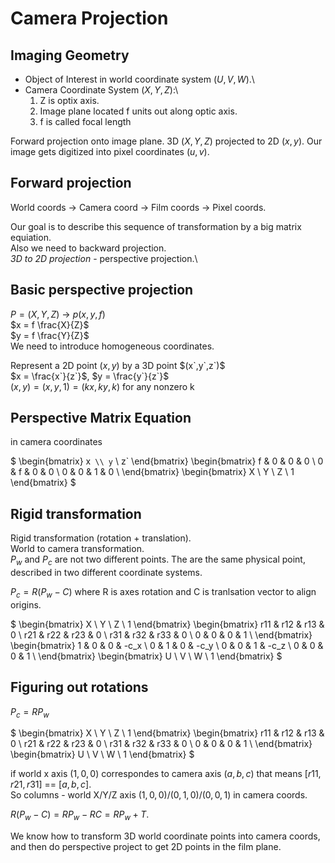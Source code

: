 
# Camera Projection

## Imaging Geometry

- Object of Interest in world coordinate system $(U, V, W)$.\
- Camera Coordinate System $(X, Y, Z)$:\
    1. Z is optix axis.
    2. Image plane located f units out along optic axis.
    3. f is called focal length

Forward projection onto image plane.
3D $(X,Y,Z)$ projected to 2D $(x, y)$.
Our image gets digitized into pixel coordinates $(u, v)$.

## Forward projection

World coords -> Camera coord -> Film coords -> Pixel coords.

Our goal is to describe this sequence of transformation by a big matrix equiation.\
Also we need to backward projection.\
*3D to 2D projection* - perspective projection.\

## Basic perspective projection
$P=(X,Y,Z)$ -> $p(x,y,f)$\
$x = f \frac{X}{Z}$\
$y = f \frac{Y}{Z}$\
We need to introduce homogeneous coordinates.

Represent a 2D point $(x,y)$ by a 3D point $(x`,y`,z`)$\
$x = \frac{x`}{z`}$, $y = \frac{y`}{z`}$\
$(x,y) = (x,y,1) = (kx,ky,k)$ for any nonzero k

## Perspective Matrix Equation
in camera coordinates

$
\begin{bmatrix}
x` \\
y` \\
z`
\end{bmatrix}
\begin{bmatrix}
f & 0 & 0 & 0 \\
0 & f & 0 & 0 \\
0 & 0 & 1 & 0 \\
\end{bmatrix}
\begin{bmatrix}
X \\
Y \\
Z \\
1
\end{bmatrix}
$

## Rigid transformation

Rigid transformation (rotation + translation).\
World to camera transformation.\
$P_w$ and $P_c$ are not two different points. The are the same physical point, described in two different coordinate systems.   

$P_c = R(P_w - C)$ where R is axes rotation and C is tranlsation vector to align origins.

$
\begin{bmatrix}
X \\
Y \\
Z \\
1
\end{bmatrix}
\begin{bmatrix}
r11 & r12 & r13 & 0 \\
r21 & r22 & r23 & 0 \\
r31 & r32 & r33 & 0 \\
0 & 0 & 0 & 1 \\
\end{bmatrix}
\begin{bmatrix}
1 & 0 & 0 & -c_x \\
0 & 1 & 0 & -c_y \\
0 & 0 & 1 & -c_z \\
0 & 0 & 0 & 1 \\
\end{bmatrix}
\begin{bmatrix}
U \\
V \\
W \\
1 
\end{bmatrix}
$

## Figuring out rotations

$P_c = R P_w$

$
\begin{bmatrix}
X \\
Y \\
Z \\
1
\end{bmatrix}
\begin{bmatrix}
r11 & r12 & r13 & 0 \\
r21 & r22 & r23 & 0 \\
r31 & r32 & r33 & 0 \\
0 & 0 & 0 & 1 \\
\end{bmatrix}
\begin{bmatrix}
U \\
V \\
W \\
1 
\end{bmatrix}
$

if world x axis $(1,0,0)$ correspondes to camera axis $(a,b,c)$ that means $[r11, r21, r31]$ == $[a, b, c]$.\
So columns - world X/Y/Z axis $(1, 0, 0)$/$(0, 1, 0)$/$(0, 0, 1)$ in camera coords.

$R(P_w - C) = RP_w - RC = RP_w + T$.

We know how to transform 3D world coordinate points into camera coords, and then do perspective project to get 2D points in the film plane.



    
